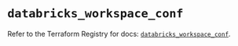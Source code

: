 # `databricks_workspace_conf`

Refer to the Terraform Registry for docs: [`databricks_workspace_conf`](https://registry.terraform.io/providers/databricks/databricks/1.34.0/docs/resources/workspace_conf).

